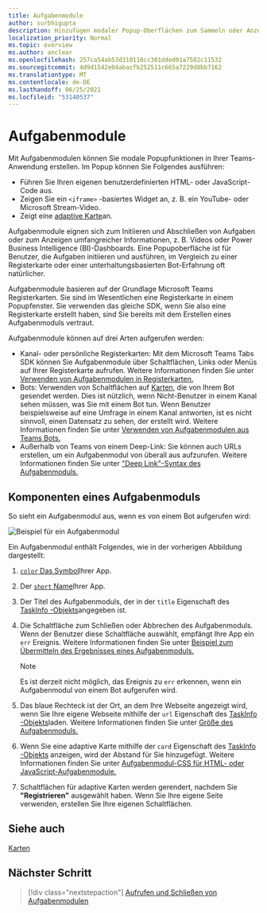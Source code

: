```yaml
---
title: Aufgabenmodule
author: surbhigupta
description: Hinzufügen modaler Popup-Oberflächen zum Sammeln oder Anzeigen von Informationen für Ihre Benutzer aus Ihren Microsoft Teams-Apps
localization_priority: Normal
ms.topic: overview
ms.author: anclear
ms.openlocfilehash: 257ca54ab53d310116cc301dded01a7582c11532
ms.sourcegitcommit: 4d9d1542e04abacfb252511c665a7229d8bb7162
ms.translationtype: MT
ms.contentlocale: de-DE
ms.lasthandoff: 06/25/2021
ms.locfileid: "53140537"
---
```

# <a name="task-modules"></a>Aufgabenmodule

Mit Aufgabenmodulen können Sie modale Popupfunktionen in Ihrer Teams-Anwendung erstellen. Im Popup können Sie Folgendes ausführen:

* Führen Sie Ihren eigenen benutzerdefinierten HTML- oder JavaScript-Code aus.
* Zeigen Sie ein `<iframe>` -basiertes Widget an, z. B. ein YouTube- oder Microsoft Stream-Video.
* Zeigt eine [adaptive Karte](/adaptive-cards/)an.

Aufgabenmodule eignen sich zum Initiieren und Abschließen von Aufgaben oder zum Anzeigen umfangreicher Informationen, z. B. Videos oder Power Business Intelligence (BI)-Dashboards. Eine Popupoberfläche ist für Benutzer, die Aufgaben initiieren und ausführen, im Vergleich zu einer Registerkarte oder einer unterhaltungsbasierten Bot-Erfahrung oft natürlicher.

Aufgabenmodule basieren auf der Grundlage Microsoft Teams Registerkarten. Sie sind im Wesentlichen eine Registerkarte in einem Popupfenster. Sie verwenden das gleiche SDK, wenn Sie also eine Registerkarte erstellt haben, sind Sie bereits mit dem Erstellen eines Aufgabenmoduls vertraut.

Aufgabenmodule können auf drei Arten aufgerufen werden:

* Kanal- oder persönliche Registerkarten: Mit dem Microsoft Teams Tabs SDK können Sie Aufgabenmodule über Schaltflächen, Links oder Menüs auf Ihrer Registerkarte aufrufen. Weitere Informationen finden Sie unter [Verwenden von Aufgabenmodulen in Registerkarten.](~/task-modules-and-cards/task-modules/task-modules-tabs.md)
* Bots: Verwenden von Schaltflächen auf [Karten,](~/task-modules-and-cards/cards/cards-reference.md) die von Ihrem Bot gesendet werden. Dies ist nützlich, wenn Nicht-Benutzer in einem Kanal sehen müssen, was Sie mit einem Bot tun. Wenn Benutzer beispielsweise auf eine Umfrage in einem Kanal antworten, ist es nicht sinnvoll, einen Datensatz zu sehen, der erstellt wird. Weitere Informationen finden Sie unter [Verwenden von Aufgabenmodulen aus Teams Bots.](~/task-modules-and-cards/task-modules/task-modules-bots.md)
* Außerhalb von Teams von einem Deep-Link: Sie können auch URLs erstellen, um ein Aufgabenmodul von überall aus aufzurufen. Weitere Informationen finden Sie unter ["Deep Link"-Syntax des Aufgabenmoduls.](~/task-modules-and-cards/task-modules/invoking-task-modules.md#task-module-deep-link-syntax)

## <a name="components-of-a-task-module"></a>Komponenten eines Aufgabenmoduls

So sieht ein Aufgabenmodul aus, wenn es von einem Bot aufgerufen wird:

![Beispiel für ein Aufgabenmodul](~/assets/images/task-module/task-module-example.png)

Ein Aufgabenmodul enthält Folgendes, wie in der vorherigen Abbildung dargestellt:

1. [ `color` Das Symbol](~/resources/schema/manifest-schema.md#icons)Ihrer App.
2. Der [ `short` Name](~/resources/schema/manifest-schema.md#name)Ihrer App.
3. Der Titel des Aufgabenmoduls, der in der `title` Eigenschaft des [TaskInfo -Objekts](~/task-modules-and-cards/task-modules/invoking-task-modules.md#the-taskinfo-object)angegeben ist.
4. Die Schaltfläche zum Schließen oder Abbrechen des Aufgabenmoduls. Wenn der Benutzer diese Schaltfläche auswählt, empfängt Ihre App ein `err` Ereignis. Weitere Informationen finden Sie unter [Beispiel zum Übermitteln des Ergebnisses eines Aufgabenmoduls.](~/task-modules-and-cards/task-modules/task-modules-tabs.md#example-of-submitting-the-result-of-a-task-module)

    > [!NOTE]
    > Es ist derzeit nicht möglich, das Ereignis zu `err` erkennen, wenn ein Aufgabenmodul von einem Bot aufgerufen wird.

5. Das blaue Rechteck ist der Ort, an dem Ihre Webseite angezeigt wird, wenn Sie Ihre eigene Webseite mithilfe der `url` Eigenschaft des [TaskInfo -Objekts](~/task-modules-and-cards/task-modules/invoking-task-modules.md#the-taskinfo-object)laden. Weitere Informationen finden Sie unter [Größe des Aufgabenmoduls.](~/task-modules-and-cards/task-modules/invoking-task-modules.md#task-module-sizing)
6. Wenn Sie eine adaptive Karte mithilfe der `card` Eigenschaft des [TaskInfo -Objekts](~/task-modules-and-cards/task-modules/invoking-task-modules.md#the-taskinfo-object) anzeigen, wird der Abstand für Sie hinzugefügt. Weitere Informationen finden Sie unter [Aufgabenmodul-CSS für HTML- oder JavaScript-Aufgabenmodule.](~/task-modules-and-cards/task-modules/invoking-task-modules.md#task-module-css-for-html-or-javascript-task-modules)
7. Schaltflächen für adaptive Karten werden gerendert, nachdem Sie **"Registrieren"** ausgewählt haben. Wenn Sie Ihre eigene Seite verwenden, erstellen Sie Ihre eigenen Schaltflächen.

## <a name="see-also"></a>Siehe auch

[Karten](~/task-modules-and-cards/what-are-cards.md)

## <a name="next-step"></a>Nächster Schritt

> [!div class="nextstepaction"]
> [Aufrufen und Schließen von Aufgabenmodulen](~/task-modules-and-cards/task-modules/invoking-task-modules.md)
